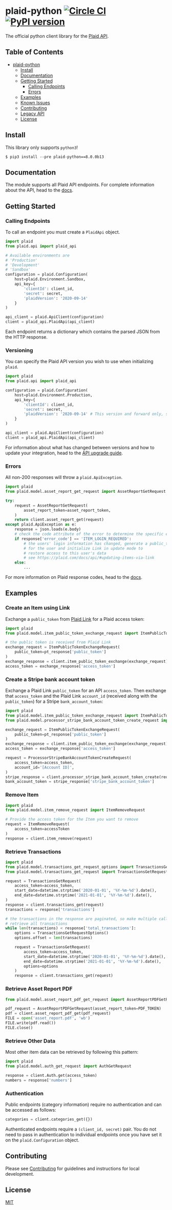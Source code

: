 plaid-python  [![Circle CI](https://circleci.com/gh/plaid/plaid-python.svg?style=svg&circle-token=02afb22cf19d78230650df63f9b62c1ba3aa0d93)](https://circleci.com/gh/plaid/plaid-python) [![PyPI version](https://badge.fury.io/py/plaid-python.svg)](https://badge.fury.io/py/plaid-python)
============

The official python client library for the [Plaid API][1].

## Table of Contents

- [plaid-python](#plaid-python)
  * [Install](#install)
  * [Documentation](#documentation)
  * [Getting Started](#getting-started)
    + [Calling Endpoints](#calling-endpoints)
    + [Errors](#errors)
  * [Examples](#examples)
  * [Known Issues](#known-issues)
  * [Contributing](#contributing)
  * [Legacy API](#legacy-api)
  * [License](#license)

## Install

This library only supports `python3`!

```console
$ pip3 install --pre plaid-python==8.0.0b13
```

## Documentation

The module supports all Plaid API endpoints.  For complete information about
the API, head to the [docs][2].

## Getting Started

### Calling Endpoints

To call an endpoint you must create a `PlaidApi` object.

```python
import plaid
from plaid.api import plaid_api

# Available environments are
# 'Production'
# 'Development'
# 'Sandbox'
configuration = plaid.Configuration(
    host=plaid.Environment.Sandbox,
    api_key={
        'clientId': client_id,
        'secret': secret,
        'plaidVersion': '2020-09-14'
    }
)

api_client = plaid.ApiClient(configuration)
client = plaid_api.PlaidApi(api_client)
```

Each endpoint returns a dictionary which contains the parsed JSON from the
HTTP response.

### Versioning

You can specify the Plaid API version you wish to use when initializing `plaid`.

```python
import plaid
from plaid.api import plaid_api

configuration = plaid.Configuration(
    host=plaid.Environment.Production,
    api_key={
        'clientId': client_id,
        'secret': secret,
        'plaidVersion': '2020-09-14' # This version and forward only, supported by 8.0.0+
    }
)

api_client = plaid.ApiClient(configuration)
client = plaid_api.PlaidApi(api_client)
```

For information about what has changed between versions and how to update your integration, head to the [API upgrade guide][api-upgrades].

### Errors

All non-200 responses will throw a `plaid.ApiException`.

```python
import plaid
from plaid.model.asset_report_get_request import AssetReportGetRequest

try:
    request = AssetReportGetRequest(
        asset_report_token=asset_report_token,
    )
    return client.asset_report_get(request)
except plaid.ApiException as e:
    response = json.loads(e.body)
    # check the code attribute of the error to determine the specific error
    if response['error_code'] == 'ITEM_LOGIN_REQUIRED':
        # the users' login information has changed, generate a public_token
        # for the user and initialize Link in update mode to
        # restore access to this user's data
        # see https://plaid.com/docs/api/#updating-items-via-link
    else:
        ...
```

For more information on Plaid response codes, head to the [docs][3].

## Examples

### Create an Item using Link
Exchange a `public_token` from [Plaid Link][4] for a Plaid access token:
```python
import plaid
from plaid.model.item_public_token_exchange_request import ItemPublicTokenExchangeRequest

# the public token is received from Plaid Link
exchange_request = ItemPublicTokenExchangeRequest(
    public_token=pt_response['public_token']
)
exchange_response = client.item_public_token_exchange(exchange_request)
access_token = exchange_response['access_token']
```

### Create a Stripe bank account token
Exchange a Plaid Link `public_token` for an API `access_token`.  Then exchange
that `access_token` and the Plaid Link `account_id` (received along with the
`public_token`) for a Stripe `bank_account_token`:

```python
import plaid
from plaid.model.item_public_token_exchange_request import ItemPublicTokenExchangeRequest
from plaid.model.processor_stripe_bank_account_token_create_request import ProcessorStripeBankAccountTokenCreateRequest

exchange_request = ItemPublicTokenExchangeRequest(
    public_token=pt_response['public_token']
)
exchange_response = client.item_public_token_exchange(exchange_request)
access_token = exchange_response['access_token']

request = ProcessorStripeBankAccountTokenCreateRequest(
    access_token=access_token,
    account_id='[Account ID]',
)
stripe_response = client.processor_stripe_bank_account_token_create(request)
bank_account_token = stripe_response['stripe_bank_account_token']
```

### Remove Item
```python
import plaid
from plaid.model.item_remove_request import ItemRemoveRequest

# Provide the access token for the Item you want to remove
request = ItemRemoveRequest(
    access_token=accessToken
)
response = client.item_remove(request)
```

### Retrieve Transactions
```python
import plaid
from plaid.model.transactions_get_request_options import TransactionsGetRequestOptions
from plaid.model.transactions_get_request import TransactionsGetRequest

request = TransactionsGetRequest(
    access_token=access_token,
    start_date=datetime.strptime('2020-01-01', '%Y-%m-%d').date(),
    end_date=datetime.strptime('2021-01-01', '%Y-%m-%d').date(),
)
response = client.transactions_get(request)
transactions = response['transactions']

# the transactions in the response are paginated, so make multiple calls while increasing the offset to
# retrieve all transactions
while len(transactions) < response['total_transactions']:
    options = TransactionsGetRequestOptions()
    options.offset = len(transactions)

    request = TransactionsGetRequest(
        access_token=access_token,
        start_date=datetime.strptime('2020-01-01', '%Y-%m-%d').date(),
        end_date=datetime.strptime('2021-01-01', '%Y-%m-%d').date(),
        options=options
    )
    response = client.transactions_get(request)
```

### Retrieve Asset Report PDF

```python
from plaid.model.asset_report_pdf_get_request import AssetReportPDFGetRequest

pdf_request = AssetReportPDFGetRequest(asset_report_token=PDF_TOKEN)
pdf = client.asset_report_pdf_get(pdf_request)
FILE = open('asset_report.pdf', 'wb')
FILE.write(pdf.read())
FILE.close()
```

### Retrieve Other Data
Most other item data can be retrieved by following this pattern:
```python
import plaid
from plaid.model.auth_get_request import AuthGetRequest

response = client.Auth.get(access_token)
numbers = response['numbers']
```

### Authentication

Public endpoints (category information) require no authentication and can be
accessed as follows:

```python
categories = client.categories_get({})
```

Authenticated endpoints require a `(client_id, secret)` pair.
You do not need to pass in authentication to
individual endpoints once you have set it on the `plaid.Configuration` object.

## Contributing

Please see [Contributing](CONTRIBUTING.md) for guidelines and instructions
for local development.

## License
[MIT][6]

[1]: https://plaid.com
[2]: https://plaid.com/docs/api
[3]: https://plaid.com/docs/api#errors
[4]: https://github.com/plaid/link
[5]: https://github.com/plaid/plaid-python/issues/new
[6]: https://github.com/plaid/plaid-python/blob/master/LICENSE
[7]: https://plaid.github.io/plaid-python/contents.html
[8]: https://cloud.google.com/appengine/docs/python/issue-requests
[9]: https://blog.plaid.com/improving-our-api/
[10]: https://github.com/plaid/plaid-python-legacy
[api-upgrades]: https://plaid.com/docs/api-upgrades/
